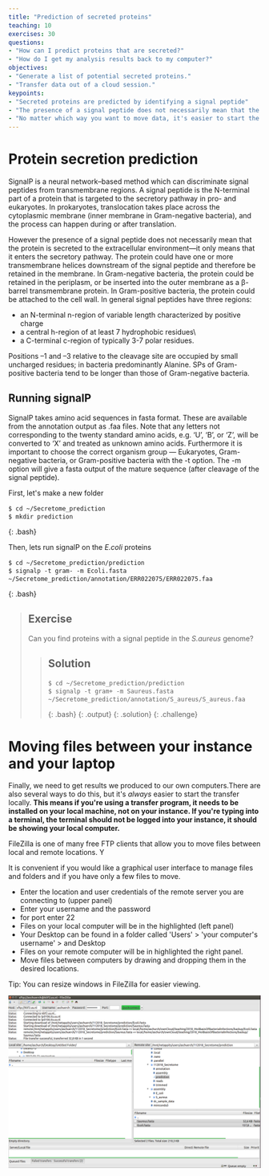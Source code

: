 ```yaml
---
title: "Prediction of secreted proteins"
teaching: 10
exercises: 30
questions:
- "How can I predict proteins that are secreted?"
- "How do I get my analysis results back to my computer?"
objectives:
- "Generate a list of potential secreted proteins."
- "Transfer data out of a cloud session."
keypoints:
- "Secreted proteins are predicted by identifying a signal peptide"
- "The presence of a signal peptide does not necessarily mean that the protein is secreted"
- "No matter which way you want to move data, it's easier to start the transfer from your local machine"
---
```



# Protein secretion prediction

SignalP is a neural network–based method which can discriminate signal peptides from transmembrane regions. A signal peptide is the N-terminal part of a protein that is targeted to the secretory pathway in pro- and eukaryotes.  In prokaryotes, translocation takes place across the cytoplasmic membrane (inner membrane in Gram-negative bacteria), and the process can happen during or after translation.

However the presence of a signal peptide does not necessarily mean that the protein is secreted to the extracellular environment—it only means that it enters the secretory pathway. The protein could have one or more transmembrane helices downstream of the signal peptide and therefore be retained in the membrane. In Gram-negative bacteria, the protein could be retained in the periplasm, or be inserted into the outer membrane as a β-barrel transmembrane protein. In Gram-positive bacteria, the protein could be attached to the cell wall. In general signal peptides have three regions: 
 - an N-terminal n-region of variable length characterized by positive charge
 - a central h-region of at least 7 hydrophobic residues\
 - a C-terminal c-region of typically 3-7 polar residues. 
 
Positions –1 and –3 relative to the cleavage site are occupied by small uncharged residues; in bacteria predominantly Alanine. SPs of Gram-positive bacteria tend to be longer than those of Gram-negative bacteria.


## Running signalP

SignalP takes amino acid sequences in fasta format. These are available from the annotation output as .faa files. Note that any letters not corresponding to the twenty standard amino acids, e.g. ‘U’, ‘B’, or ‘Z’, will be converted to ‘X’ and treated as unknown amino acids. Furthermore it is important to choose the correct organism group — Eukaryotes, Gram-negative 
bacteria, or Gram-positive bacteria with the -t option. The -m option will give a fasta output of the mature sequence (after cleavage of the signal peptide).

First, let's make a new folder

~~~
$ cd ~/Secretome_prediction
$ mkdir prediction
~~~
{: .bash}

Then, lets run signalP on the *E.coli* proteins

~~~
$ cd ~/Secretome_prediction/prediction
$ signalp -t gram- -m Ecoli.fasta  ~/Secretome_prediction/annotation/ERR022075/ERR022075.faa
~~~
{: .bash}

> ## Exercise
> 
> Can you find proteins with a signal peptide in the *S.aureus* genome?
>
>
>> ## Solution
>> 
>>  
>> 
>> ~~~ 
>> $ cd ~/Secretome_prediction/prediction
>> $ signalp -t gram+ -m Saureus.fasta  ~/Secretome_prediction/annotation/S_aureus/S_aureus.faa
>> ~~~
>> {: .bash}
>> {: .output}
> {: .solution}
{: .challenge}



# Moving files between your instance and your laptop

Finally, we need to get results we produced to our own computers.There are also several ways to do this, but it's *always* easier
to start the transfer locally. **This means if you're using a transfer program, it needs to be
installed on your local machine, not on your instance. If you're typing into a terminal,
the terminal should not be logged into your instance, it should be showing your local computer.**

FileZilla is one of many free FTP clients that allow you to move files between local and remote locations. Y

It is convenient if you would like a graphical user interface to manage files and folders and if you have only a few files to move.


- Enter the location and user credentials of the remote server you are connecting to (upper panel)
- Enter your username and the password 
- for port enter 22
- Files on your local computer will be in the highlighted (left panel)
- Your Desktop can be found in a folder called 'Users' > 'your computer's username' > and Desktop
- Files on your remote computer will be in highlighted the right panel.
- Move files between computers by drawing and dropping them in the desired locations.

Tip: You can resize windows in FileZilla for easier viewing.

![filezilla](../fig/filezilla.png)



